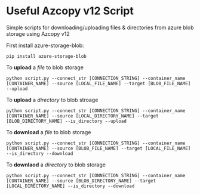 # Useful Azcopy v12 Script
Simple scripts for downloading/uploading files &amp; directories from azure blob storage using Azcopy v12

First install azure-storage-blob:
```
pip install azure-storage-blob
```

To **upload** a _file_ to blob storage
```
python script.py --connect_str [CONNECTION_STRING] --container_name [CONTAINER_NAME] --source [LOCAL_FILE_NAME] --target [BLOB_FILE_NAME] --upload
```

To **upload** a _directory_ to blob stroage
```
python script.py --connect_str [CONNECTION_STRING] --container_name [CONTAINER_NAME] --source [LOCAL_DIRECTORY_NAME] --target [BLOB_DIRECTORY_NAME] --is_directory --upload
```

To **download** a _file_ to blob storage
```
python script.py --connect_str [CONNECTION_STRING] --container_name [CONTAINER_NAME] --source [BLOB_FILE_NAME] --target [LOCAL_FILE_NAME] --is_directory --download
```

To **downlaod** a _directory_ to blob storage
```
python script.py --connect_str [CONNECTION_STRING] --container_name [CONTAINER_NAME] --source [BLOB_DIRECTORY_NAME] --target [LOCAL_DIRECTORY_NAME] --is_directory --download
```
